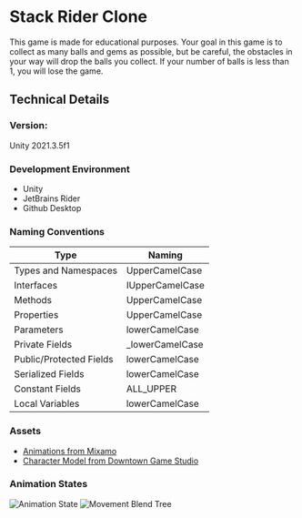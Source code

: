 
# Stack Rider Clone
This game is made for educational purposes. Your goal in this game is to collect as many balls and gems as possible, but be careful, the obstacles in your way will drop the balls you collect. If your number of balls is less than 1, you will lose the game.

## Technical Details

### Version:
Unity 2021.3.5f1

### Development Environment
 - Unity
 - JetBrains Rider
 - Github Desktop

### Naming Conventions


| Type | Naming |
| ---      | ---       |
| Types and Namespaces | UpperCamelCase |
| Interfaces    | IUpperCamelCase |
| Methods | UpperCamelCase |
| Properties | UpperCamelCase |
| Parameters    | lowerCamelCase |
| Private Fields | _lowerCamelCase |
| Public/Protected  Fields | lowerCamelCase |
| Serialized Fields | lowerCamelCase |
| Constant Fields | ALL_UPPER |
| Local Variables | lowerCamelCase  |

### Assets
- [Animations from Mixamo](https://www.mixamo.com/#/)
- [Character Model from Downtown Game Studio ](https://assetstore.unity.com/packages/3d/characters/hypercasual-simple-female-male-characters-209163)

### Animation States
![Animation State](https://images2.imgbox.com/d3/12/1cvhefSz_o.png)
![Movement Blend Tree](https://images2.imgbox.com/cd/24/n3cDNRzx_o.png)

